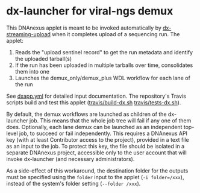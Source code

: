 # dx-launcher for viral-ngs demux

This DNAnexus applet is meant to be invoked automatically by [dx-streaming-upload](https://github.com/dnanexus-rnd/dx-streaming-upload) when it completes upload of a sequencing run. The applet:

1. Reads the "upload sentinel record" to get the run metadata and identify the uploaded tarball(s)
2. If the run has been uploaded in multiple tarballs over time, consolidates them into one
3. Launches the demux_only/demux_plus WDL workflow for each lane of the run

See [dxapp.yml](https://github.com/broadinstitute/viral-ngs/blob/master/pipes/WDL/dx-launcher/demux_launcher.yml) for detailed input documentation. The repository's Travis scripts build and test this applet ([travis/build-dx.sh](https://github.com/broadinstitute/viral-ngs/blob/master/travis/build-dx.sh) [travis/tests-dx.sh](https://github.com/broadinstitute/viral-ngs/blob/mlin-dx-launcher/travis/tests-dx.sh)).

By default, the demux workflows are launched as children of the dx-launcher job. This means that the whole job tree will fail if any one of them does. Optionally, each lane demux can be launched as an independent top-level job, to succeed or fail independently. This requires a DNAnexus API key (with at least Contributor access to the project), provided in a text file as an input to the job. To protect this key, the file should be isolated in a separate DNAnexus project, accessible only to the user account that will invoke dx-launcher (and necessary administrators).

As a side-effect of this workaround, the destination folder for the outputs must be specified using the `folder` input to the applet (`-i folder=/xxx`), instead of the system's folder setting (`--folder /xxx`).
